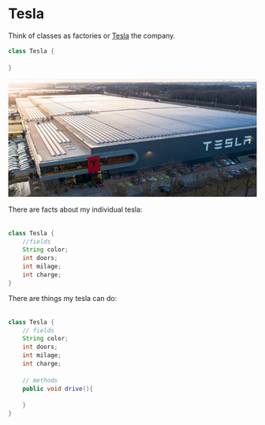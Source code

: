 # Tesla

Think of classes as factories or [Tesla](https://en.wikipedia.org/wiki/Tesla,_Inc.) the company.

```java
class Tesla {

}
```

![](../../../images/tesla-gigafactory-4-europe.jpg)

There are facts about my individual tesla:

```java

class Tesla {
    //fields
    String color;
    int doors;
    int milage;
    int charge;
}

```

There are things my tesla can do:

```java

class Tesla {
    // fields
    String color;
    int doors;
    int milage;
    int charge;

    // methods
    public void drive(){
        
    }
}